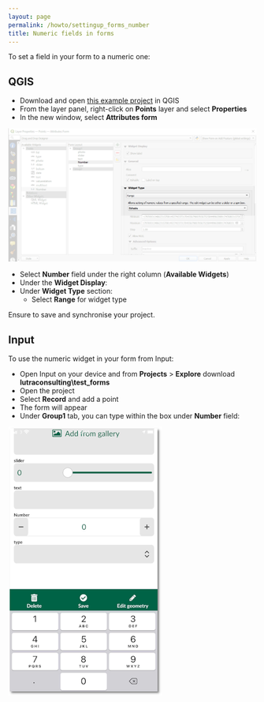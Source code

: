 ```yaml
---
layout: page
permalink: /howto/settingup_forms_number
title: Numeric fields in forms
---
```


To set a field in your form to a numeric one:

## QGIS

  - Download and open [this example project](https://public.cloudmergin.com/projects/documentation/form_setup/tree) in QGIS
  - From the layer panel, right-click on **Points** layer and select **Properties**
  - In the new window, select **Attributes form**

![photos](../images/qgis_forms_number.png)

  - Select **Number** field under the right column (**Available Widgets**)
  - Under the **Widget Display**:
  - Under **Widget Type** section:
    - Select **Range** for widget type

Ensure to save and synchronise your project.

## Input

To use the numeric widget in your form from Input:

- Open Input on your device and from **Projects** > **Explore** download **lutraconsulting\test_forms**
- Open the project
- Select **Record** and add a point
- The form will appear
- Under **Group1** tab, you can type within the box under **Number** field:

![slider](../images/input_forms_number1.png)
